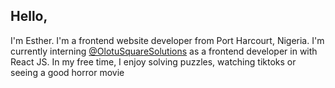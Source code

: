 ## Hello,

I'm Esther.
I'm a frontend website developer from Port Harcourt, Nigeria. I'm currently interning [@OlotuSquareSolutions](https://github.com/olotusquare) as a frontend developer in with React JS. In my free time, I enjoy solving puzzles, watching tiktoks or seeing a good horror movie

<!--
**estherchinda/estherchinda** is a ✨ _special_ ✨ repository because its `README.md` (this file) appears on your GitHub profile.

Here are some ideas to get you started:

- 🔭 I’m currently working on ...
- 🌱 I’m currently learning ...
- 👯 I’m looking to collaborate on ...
- 🤔 I’m looking for help with ...
- 💬 Ask me about ...
- 📫 How to reach me: ...
- 😄 Pronouns: ...
- ⚡ Fun fact: ...
-->
